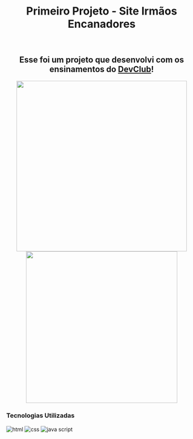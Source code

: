 <h1 align="center" font="500">Primeiro Projeto - Site Irmãos Encanadores</h1>
<br>
<h2 align="center">Esse foi um projeto que desenvolvi com os ensinamentos do <a href="https://rodolfomori.com.br/devclub">DevClub</a>!</h2>

<div align="center">
<img width="450px" src="https://github.com/devNeiBarbosa/Projeto-site-responsive/blob/main/img/desktop.png?raw=true"/>
<img width="400px" src="https://github.com/devNeiBarbosa/Projeto-site-responsive/blob/main/img/mobile.png?raw=true" />
</div>

<h3>Tecnologias Utilizadas</h3>
<div>
    <img align="center" alt="html" src="https://img.shields.io/badge/HTML-239120?style=for-the-badge&logo=html5&logoColor=white"/>
    <img align="center" alt="css" src="https://img.shields.io/badge/CSS-239120?&style=for-the-badge&logo=css3&logoColor=white"/>
    <img align="center" alt="java script" src="https://img.shields.io/badge/JavaScript-F7DF1E?style=for-the-badge&logo=javascript&logoColor=black"/>
</div>
